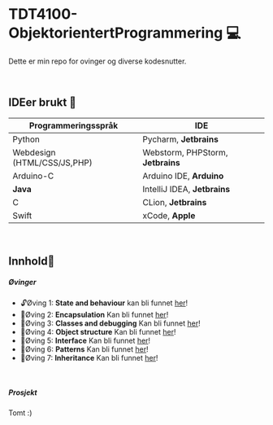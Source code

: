 # TDT4100-ObjektorientertProgrammering :computer:

Dette er min repo for ovinger og diverse kodesnutter.

<br>

## IDEer brukt :memo:
Programmeringsspråk | IDE
------------ | -------------
Python | Pycharm, **Jetbrains**
Webdesign (HTML/CSS/JS,PHP)| Webstorm, PHPStorm, **Jetbrains**
Arduino-C | Arduino IDE, **Arduino**
**Java** | IntelliJ IDEA, **Jetbrains**
C | CLion, **Jetbrains**
Swift | xCode, **Apple**

<br>

## Innhold:notebook_with_decorative_cover:

##### Øvinger  
- :unlock:Øving 1: **State and behaviour** kan bli funnet [her](https://github.com/anderszk/TDT4100-ObjektorientertProgrammering/tree/main/Oving1)!<br>
- :closed_lock_with_key:Øving 2: **Encapsulation** Kan bli funnet [her]()!<br>
- :closed_lock_with_key:Øving 3: **Classes and debugging** Kan bli funnet [her]()!<br>
- :closed_lock_with_key:Øving 4: **Object structure** Kan bli funnet [her]()!<br>
- :closed_lock_with_key:Øving 5: **Interface** Kan bli funnet [her]()!<br>
- :closed_lock_with_key:Øving 6: **Patterns** Kan bli funnet [her]()!<br>
- :closed_lock_with_key:Øving 7: **Inheritance** Kan bli funnet [her]()!<br>
<br>

##### Prosjekt
Tomt :)


